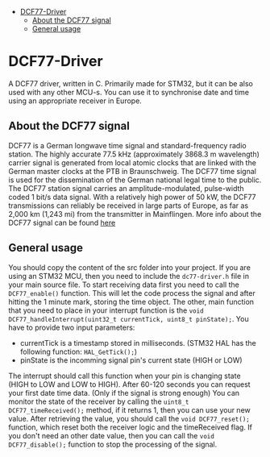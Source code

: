 - [DCF77-Driver](#dcf77-driver)
	- [About the DCF77 signal](#about-the-dcf77-signal)
	- [General usage](#general-usage)

# DCF77-Driver

A DCF77 driver, written in C. Primarily made for STM32, but it can be also used with any other MCU-s. You can use it to synchronise date and time using an appropriate receiver in Europe.

## About the DCF77 signal

DCF77 is a German longwave time signal and standard-frequency radio station. The highly accurate 77.5 kHz (approximately 3868.3 m wavelength) carrier signal is generated from local atomic clocks that are linked with the German master clocks at the PTB in Braunschweig. The DCF77 time signal is used for the dissemination of the German national legal time to the public. The DCF77 station signal carries an amplitude-modulated, pulse-width coded 1 bit/s data signal. With a relatively high power of 50 kW, the DCF77 transmissions can reliably be received in large parts of Europe, as far as 2,000 km (1,243 mi) from the transmitter in Mainflingen. More info about the DCF77 signal can be found [here](https://en.wikipedia.org/wiki/DCF77)

## General usage

You should copy the content of the src folder into your project. If you are using an STM32 MCU, then you need to include the ```dc77-driver.h``` file in your main source file. To start receiving data first you need to call the ```DCF77_enable()``` function. This will let the code process the signal and after hitting the 1 minute mark, storing the time object. The other, main function that you need to place in your interrupt function is the ```void DCF77_handleInterrupt(uint32_t currentTick, uint8_t pinState);```. You have to provide two input parameters:

- currentTick is a timestamp stored in milliseconds. (STM32 HAL has the following function: ```HAL_GetTick();```)
- pinState is the incomming signal pin's current state (HIGH or LOW)

The interrupt should call this function when your pin is changing state (HIGH to LOW and LOW to HIGH). After 60-120 seconds you can request your first date time data. (Only if the signal is strong enough) You can monitor the state of the receiver by calling the ```uint8_t DCF77_timeReceived();``` method, if it returns 1, then you can use your new value. After retrieving the value, you should call the ```void DCF77_reset();``` function, which reset both the receiver logic and the timeReceived flag. If you don't need an other date value, then you can call the ```void DCF77_disable();``` function to stop the processing of the signal.
